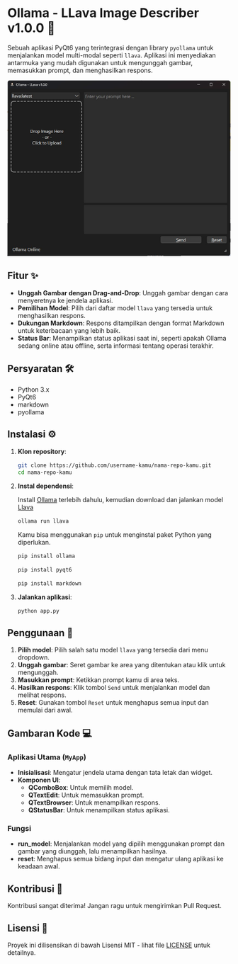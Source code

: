 # Ollama - LLava Image Describer v1.0.0 🐍

Sebuah aplikasi PyQt6 yang terintegrasi dengan library `pyollama` untuk menjalankan model multi-modal seperti `llava`. Aplikasi ini menyediakan antarmuka yang mudah digunakan untuk mengunggah gambar, memasukkan prompt, dan menghasilkan respons.

![Screenshot Aplikasi](./Ollama%20-%20LLava%20Image%20Describer.jpeg)

## Fitur ✨

- **Unggah Gambar dengan Drag-and-Drop**: Unggah gambar dengan cara menyeretnya ke jendela aplikasi.
- **Pemilihan Model**: Pilih dari daftar model `llava` yang tersedia untuk menghasilkan respons.
- **Dukungan Markdown**: Respons ditampilkan dengan format Markdown untuk keterbacaan yang lebih baik.
- **Status Bar**: Menampilkan status aplikasi saat ini, seperti apakah Ollama sedang online atau offline, serta informasi tentang operasi terakhir.

## Persyaratan 🛠️

- Python 3.x
- PyQt6
- markdown
- pyollama

## Instalasi ⚙️

1. **Klon repository**:

    ```bash
    git clone https://github.com/username-kamu/nama-repo-kamu.git
    cd nama-repo-kamu
    ```

2. **Instal dependensi**:

    Install [Ollama](https://ollama.com/download) terlebih dahulu, kemudian download dan jalankan model [Llava](https://ollama.com/library/llava)
    ```bash
    ollama run llava
    ```

    Kamu bisa menggunakan `pip` untuk menginstal paket Python yang diperlukan.

    ```bash
    pip install ollama
    ```
    ```bash
    pip install pyqt6
    ```
    ```bash
    pip install markdown
    ```

3. **Jalankan aplikasi**:

    ```bash
    python app.py
    ```

## Penggunaan 🚀

1. **Pilih model**: Pilih salah satu model `llava` yang tersedia dari menu dropdown.
2. **Unggah gambar**: Seret gambar ke area yang ditentukan atau klik untuk mengunggah.
3. **Masukkan prompt**: Ketikkan prompt kamu di area teks.
4. **Hasilkan respons**: Klik tombol `Send` untuk menjalankan model dan melihat respons.
5. **Reset**: Gunakan tombol `Reset` untuk menghapus semua input dan memulai dari awal.

## Gambaran Kode 💻

### Aplikasi Utama (`MyApp`)

- **Inisialisasi**: Mengatur jendela utama dengan tata letak dan widget.
- **Komponen UI**:
  - **QComboBox**: Untuk memilih model.
  - **QTextEdit**: Untuk memasukkan prompt.
  - **QTextBrowser**: Untuk menampilkan respons.
  - **QStatusBar**: Untuk menampilkan status aplikasi.

### Fungsi

- **run_model**: Menjalankan model yang dipilih menggunakan prompt dan gambar yang diunggah, lalu menampilkan hasilnya.
- **reset**: Menghapus semua bidang input dan mengatur ulang aplikasi ke keadaan awal.

## Kontribusi 🤝

Kontribusi sangat diterima! Jangan ragu untuk mengirimkan Pull Request.

## Lisensi 📄

Proyek ini dilisensikan di bawah Lisensi MIT - lihat file [LICENSE](LICENSE) untuk detailnya.

